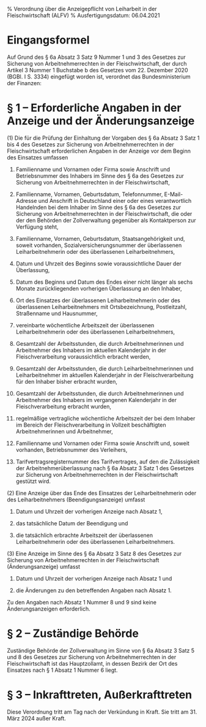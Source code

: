 % Verordnung über die Anzeigepflicht von Leiharbeit in der Fleischwirtschaft  (ALFV)
% Ausfertigungsdatum: 06.04.2021
 
# Eingangsformel

Auf Grund des § 6a Absatz 3 Satz 9 Nummer 1 und 3 des Gesetzes zur Sicherung von Arbeitnehmerrechten in der Fleischwirtschaft, der durch Artikel 3 Nummer 1 Buchstabe b des Gesetzes vom 22. Dezember 2020 (BGBl. I S. 3334) eingefügt worden ist, verordnet das Bundesministerium der Finanzen:

# § 1 – Erforderliche Angaben in der Anzeige und der Änderungsanzeige

(1) Die für die Prüfung der Einhaltung der Vorgaben des § 6a Absatz 3 Satz 1 bis 4 des Gesetzes zur Sicherung von Arbeitnehmerrechten in der Fleischwirtschaft erforderlichen Angaben in der Anzeige vor dem Beginn des Einsatzes umfassen

1. Familienname und Vornamen oder Firma sowie Anschrift und Betriebsnummer des Inhabers im Sinne des § 6a des Gesetzes zur Sicherung von Arbeitnehmerrechten in der Fleischwirtschaft,

2. Familienname, Vornamen, Geburtsdatum, Telefonnummer, E-Mail-Adresse und Anschrift in Deutschland einer oder eines verantwortlich Handelnden bei dem Inhaber im Sinne des § 6a des Gesetzes zur Sicherung von Arbeitnehmerrechten in der Fleischwirtschaft, die oder der den Behörden der Zollverwaltung gegenüber als Kontaktperson zur Verfügung steht,

3. Familienname, Vornamen, Geburtsdatum, Staatsangehörigkeit und, soweit vorhanden, Sozialversicherungsnummer der überlassenen Leiharbeitnehmerin oder des überlassenen Leiharbeitnehmers,

4. Datum und Uhrzeit des Beginns sowie voraussichtliche Dauer der Überlassung,

5. Datum des Beginns und Datum des Endes einer nicht länger als sechs Monate zurückliegenden vorherigen Überlassung an den Inhaber,

6. Ort des Einsatzes der überlassenen Leiharbeitnehmerin oder des überlassenen Leiharbeitnehmers mit Ortsbezeichnung, Postleitzahl, Straßenname und Hausnummer,

7. vereinbarte wöchentliche Arbeitszeit der überlassenen Leiharbeitnehmerin oder des überlassenen Leiharbeitnehmers,

8. Gesamtzahl der Arbeitsstunden, die durch Arbeitnehmerinnen und Arbeitnehmer des Inhabers im aktuellen Kalenderjahr in der Fleischverarbeitung voraussichtlich erbracht werden,

9. Gesamtzahl der Arbeitsstunden, die durch Leiharbeitnehmerinnen und Leiharbeitnehmer im aktuellen Kalenderjahr in der Fleischverarbeitung für den Inhaber bisher erbracht wurden,

10. Gesamtzahl der Arbeitsstunden, die durch Arbeitnehmerinnen und Arbeitnehmer des Inhabers im vergangenen Kalenderjahr in der Fleischverarbeitung erbracht wurden,

11. regelmäßige vertragliche wöchentliche Arbeitszeit der bei dem Inhaber im Bereich der Fleischverarbeitung in Vollzeit beschäftigten Arbeitnehmerinnen und Arbeitnehmer,

12. Familienname und Vornamen oder Firma sowie Anschrift und, soweit vorhanden, Betriebsnummer des Verleihers,

13. Tarifvertragsregisternummer des Tarifvertrages, auf den die Zulässigkeit der Arbeitnehmerüberlassung nach § 6a Absatz 3 Satz 1 des Gesetzes zur Sicherung von Arbeitnehmerrechten in der Fleischwirtschaft gestützt wird.

(2) Eine Anzeige über das Ende des Einsatzes der Leiharbeitnehmerin oder des Leiharbeitnehmers (Beendigungsanzeige) umfasst

1. Datum und Uhrzeit der vorherigen Anzeige nach Absatz 1,

2. das tatsächliche Datum der Beendigung und

3. die tatsächlich erbrachte Arbeitszeit der überlassenen Leiharbeitnehmerin oder des überlassenen Leiharbeitnehmers.

(3) Eine Anzeige im Sinne des § 6a Absatz 3 Satz 8 des Gesetzes zur Sicherung von Arbeitnehmerrechten in der Fleischwirtschaft (Änderungsanzeige) umfasst

1. Datum und Uhrzeit der vorherigen Anzeige nach Absatz 1 und

2. die Änderungen zu den betreffenden Angaben nach Absatz 1.

Zu den Angaben nach Absatz 1 Nummer 8 und 9 sind keine Änderungsanzeigen erforderlich.

# § 2 – Zuständige Behörde

Zuständige Behörde der Zollverwaltung im Sinne von § 6a Absatz 3 Satz 5 und 8 des Gesetzes zur Sicherung von Arbeitnehmerrechten in der Fleischwirtschaft ist das Hauptzollamt, in dessen Bezirk der Ort des Einsatzes nach § 1 Absatz 1 Nummer 6 liegt.

# § 3 – Inkrafttreten, Außerkrafttreten

Diese Verordnung tritt am Tag nach der Verkündung in Kraft. Sie tritt am 31. März 2024 außer Kraft.
